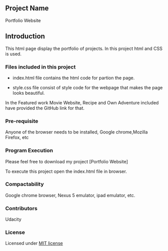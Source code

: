 ## Project Name
Portfolio Website

## Introduction

This html page display the portfolio of projects. In this project html and CSS is used.

### Files included in this project

* index.html file contains the html code for partion the page.

* style.css file consist of style code for the webpage that makes the page looks beautiful.

In the Featured work Movie Website, Recipe and Own Adventure included  have provided the GitHub link for that. 

### Pre-requisite
Anyone of the browser needs to be installed, Google chrome,Mozilla Firefox, etc

### Program Execution
Please feel free to download my project [Portfolio Website]

To execute this project open the index.html file in browser.

### Compactability
Google chrome browser, Nexus 5 emulator, ipad emulator, etc.

### Contributors
Udacity

### License

Licensed under [MIT license](LICENSE)
 
